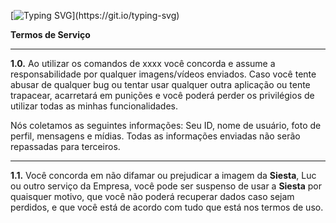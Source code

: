 [![Typing
  SVG](https://readme-typing-svg.herokuapp.com?color=86deff&lines=+Termos+de+Uso+e+Privacidade.)](https://git.io/typing-svg)
  
**Termos de Serviço** 

<hr>

  
**1.0.** Ao utilizar os comandos de xxxx você concorda e assume a responsabilidade por qualquer imagens/vídeos enviados. Caso você tente abusar de qualquer bug ou tentar usar qualquer outra aplicação ou tente trapacear, acarretará em punições e você poderá perder os privilégios de utilizar todas as minhas funcionalidades.

Nós coletamos as seguintes informações: Seu ID, nome de usuário, foto de perfil, mensagens e mídias. Todas as informações enviadas não serão repassadas para terceiros.

<hr>

**1.1.** Você concorda em não difamar ou prejudicar a imagem da **Siesta**, Luc ou outro serviço da Empresa, você pode ser suspenso de usar a **Siesta** por quaisquer motivo, que você não poderá recuperar dados caso sejam perdidos, e que você está de acordo com tudo que está nos termos de uso.
